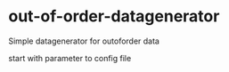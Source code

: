 # out-of-order-datagenerator
Simple datagenerator for outoforder data

start with parameter to config file
